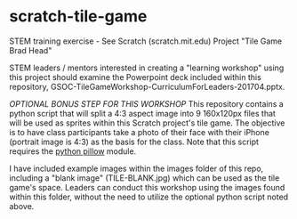 # scratch-tile-game
STEM training exercise - See Scratch (scratch.mit.edu) Project "Tile Game Brad Head"

STEM leaders / mentors interested in creating a "learning workshop" using this project should examine the Powerpoint deck included within this repository, GSOC-TileGameWorkshop-CurriculumForLeaders-201704.pptx.

*OPTIONAL BONUS STEP FOR THIS WORKSHOP* This repository contains a python script that will split a 4:3 aspect image into 9 160x120px files that will be used as sprites within this Scratch project's tile game.  The objective is to have class participants take a photo of their face with their iPhone (portrait image is 4:3) as the basis for the class.  Note that this script requires the [python pillow](https://python-pillow.org) module.

I have included example images within the images folder of this repo, including a "blank image" (TILE-BLANK.jpg) which can be used as the tile game's space. Leaders can conduct this workshop using the images found within this folder, without the need to utilize the optional python script noted above.

